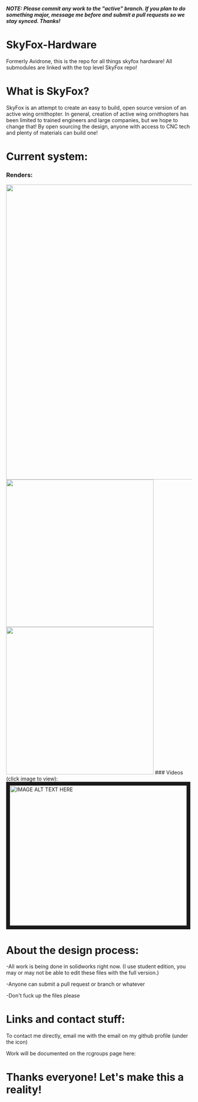 **_NOTE: Please commit any work to the "active" branch. If you plan to do something major, message me before and submit a pull requests so we stay synced. Thanks!_**

# SkyFox-Hardware
Formerly Avidrone, this is the repo for all things skyfox hardware! All submodules are linked with the top level SkyFox repo!

# What is SkyFox?
SkyFox is an attempt to create an easy to build, open source version of an active wing ornithopter. In general, creation of active wing ornithopters has been limited to trained engineers and large companies, but we hope to change that! By open sourcing the design, anyone with access to CNC tech and plenty of materials can build one!

# Current system:
### Renders:
<img src="https://i.imgur.com/IQJEwov.jpg" width="800">
<img src="https://i.imgur.com/1gxvMIZ.jpg" width="400"><img src="https://i.imgur.com/0iIQUMg.jpg" width="400">
### Videos (click image to view):  
<a href="http://www.youtube.com/watch?feature=player_embedded&v=HB9CcqWh4O0
" target="_blank"><img src="http://img.youtube.com/vi/HB9CcqWh4O0/0.jpg" 
alt="IMAGE ALT TEXT HERE" width="480" height="380" border="10" /></a>

# About the design process:
-All work is being done in solidworks right now. (I use student edition, you may or may not be able to edit these files with the full version.)

-Anyone can submit a pull request or branch or whatever

-Don't fuck up the files please

# Links and contact stuff:
To contact me directly, email me with the email on my github profile (under the icon)

Work will be documented on the rcgroups page here:

# Thanks everyone! Let's make this a reality!
